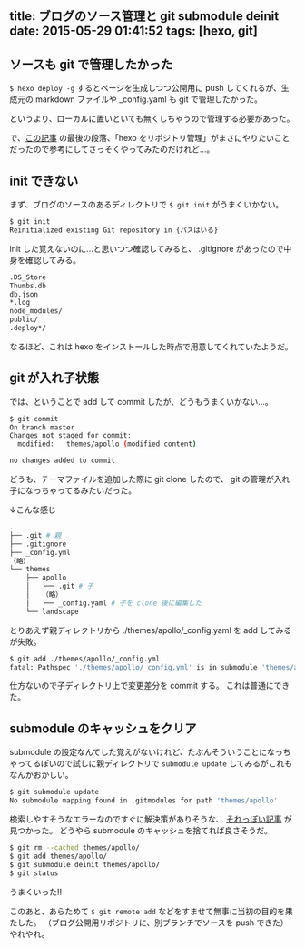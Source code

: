 title: ブログのソース管理と git submodule deinit
date: 2015-05-29 01:41:52
tags: [hexo, git]
---

## ソースも git で管理したかった

`$ hexo deploy -g` するとページを生成しつつ公開用に push してくれるが、生成元の markdown ファイルや _config.yaml も git で管理したかった。

<!-- more -->

というより、ローカルに置いといても無くしちゃうので管理する必要があった。

で、[この記事][a] の最後の段落、「hexo をリポジトリ管理」がまさにやりたいことだったので参考にしてさっそくやってみたのだけれど…。

## init できない

まず、ブログのソースのあるディレクトリで `$ git init` がうまくいかない。

``` bash
$ git init
Reinitialized existing Git repository in {パスはいる}
```

init した覚えないのに…と思いつつ確認してみると、 .gitignore があったので中身を確認してみる。

``` bash
.DS_Store
Thumbs.db
db.json
*.log
node_modules/
public/
.deploy*/
```

なるほど、これは hexo をインストールした時点で用意してくれていたようだ。

## git が入れ子状態

では、ということで add して commit したが、どうもうまくいかない…。

``` bash
$ git commit
On branch master
Changes not staged for commit:
  modified:   themes/apollo (modified content)

no changes added to commit
```

どうも、テーマファイルを追加した際に git clone したので、 git の管理が入れ子になっちゃってるみたいだった。

↓こんな感じ

``` bash
.
├── .git # 親
├── .gitignore
├── _config.yml
（略）
└── themes
    ├── apollo
    │   ├── .git # 子
    │   （略）
    │   └── _config.yaml # 子を clone 後に編集した
    └── landscape
```

とりあえず親ディレクトリから ./themes/apollo/_config.yaml を add してみるが失敗。

``` bash
$ git add ./themes/apollo/_config.yml
fatal: Pathspec './themes/apollo/_config.yml' is in submodule 'themes/apollo'
```

仕方ないので子ディレクトリ上で変更差分を commit する。
これは普通にできた。

## submodule のキャッシュをクリア

submodule の設定なんてした覚えがないけれど、たぶんそういうことになっちゃってるぽいので試しに親ディレクトリで `submodule update` してみるがこれもなんかおかしい。

``` bash
$ git submodule update
No submodule mapping found in .gitmodules for path 'themes/apollo'
```

検索しやすそうなエラーなのですぐに解決策がありそうな、 [それっぽい記事][b] が見つかった。
どうやら submodule のキャッシュを捨てれば良さそうだ。

``` bash
$ git rm --cached themes/apollo/
$ git add themes/apollo/
$ git submodule deinit themes/apollo/
$ git status
```

うまくいった!!

このあと、あらためて `$ git remote add` などをすませて無事に当初の目的を果たした。
（ブログ公開用リポジトリに、別ブランチでソースを push できた）
やれやれ。

[a]:https://harasou.jp/2015/04/28/hexo-setup/ "hexo セットアップメモ"
[b]:http://qiita.com/AtsushiShimo/items/b26c4d2033eb220bb8f9 "Composer install したらgit submodule化してしまった"